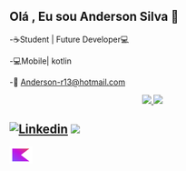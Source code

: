 ## Olá , Eu sou Anderson Silva 👋

-☕Student | Future Developer💻

-💻Mobile| kotlin

-📩 Anderson-r13@hotmail.com

<div align="center">
   <a href="https://github.com/AndersonSilvah">
  <img height="180em"  color="Blue"src="https://github-readme-stats.vercel.app/api?username=AndersonSilvah&show_icons=true&theme=dracula&include_all_commits=true&count_private=true"/>
  <img height="180em" color="Blue" src="https://github-readme-stats.vercel.app/api/top-langs/?username=AndersonSilvah&layout=compact&langs_count=7&theme=dracula"/>
</div>



[![Linkedin](https://img.shields.io/badge/Linkedin-0077B5?style=for-the-badge&logo=linkedin&logoColor=white)](https://www.linkedin.com/in/anderson-silva-470265183/)
 <a href= "https://www.instagram.com/anderson_silvahoficial/" target="_blank"><img src="https://img.shields.io/badge/-Instagram-%23E4405F?style=for-the-badge&logo=instagram&logoColor=white" target="_blank"></a>
---

<div>
 
 <img align="center" alt="Ju-Python" height="30" width="40" src="https://raw.githubusercontent.com/devicons/devicon/master/icons/kotlin/kotlin-original.svg">                                                                                           
 </div>

